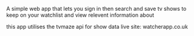 A simple web app that lets you sign in then search and save tv shows to keep on your watchlist and view relevent information about

this app utilises the tvmaze api for show data
live site:
watcherapp.co.uk
